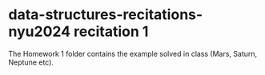 # data-structures-recitations-nyu2024 recitation 1

The Homework 1 folder contains the example solved in class (Mars, Saturn, Neptune etc).